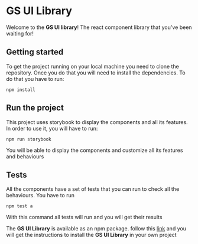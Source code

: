 # GS UI Library

Welcome to the **GS UI library**! The react component library that you've been waiting for!

## Getting started

To get the project running on your local machine you need to clone the repository. Once you do that you will need to install the dependencies. To do that you have to run:

`npm install`

## Run the project

This project uses storybook to display the components and all its features. In order to use it, you will have to run:

`npm run storybook`

You will be able to display the components and customize all its features and behaviours

## Tests

All the components have a set of tests that you can run to check all the behaviours. You have to run

`npm test a`

With this command all tests will run and you will get their results

The **GS UI Library** is available as an npm package. follow this [link](https://www.npmjs.com/package/gs-ui-library) and you will get the instructions to install the **GS UI Library** in your own project
